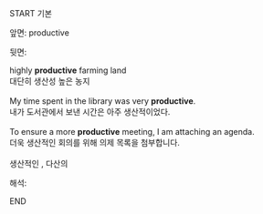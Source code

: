 START
기본

앞면:
productive


뒷면:
<div>highly <strong>productive</strong> farming land </div><div><div>대단히 생산성 높은 농지</div></div><div><br></div><div><div>My time spent in the library was very <strong>productive</strong>. </div><div><div>내가 도서관에서 보낸 시간은 아주 생산적이었다.</div></div></div><div><br></div><div><div>To ensure a more <strong>productive</strong> meeting, I am attaching an agenda. </div><div><div>더욱 생산적인 회의를 위해 의제 목록을 첨부합니다.</div></div></div><div><br></div><div>생산적인 , 다산의</div>


해석:

END